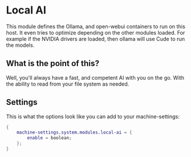 # Local AI
This module defines the Ollama, and open-webui containers to run on this host. It even tries to optimize depending on the other modules loaded. For example if the NVIDIA drivers are loaded, then ollama will use Cude to run the models.

## What is the point of this?
Well, you'll always have a fast, and competent AI with you on the go. With the ability to read from your file system as needed.

## Settings
This is what the options look like you can add to your machine-settings:
```Nix
{
    machine-settings.system.modules.local-ai = {
        enable = boolean;
    };
}
```
